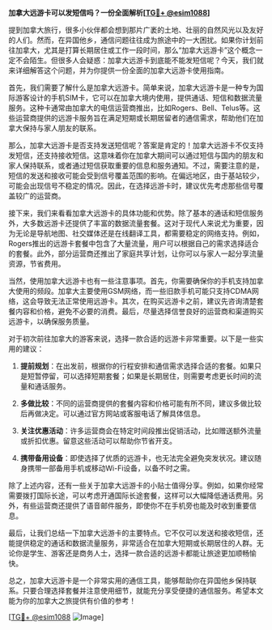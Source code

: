 **加拿大远游卡可以发短信吗？一份全面解析[[TG💪+ @esim1088](https://t.me/s/esim1088)]**

提到加拿大旅行，很多小伙伴都会想到那片广袤的土地、壮丽的自然风光以及友好的人们。然而，在异国他乡，通信问题往往成为旅途中的一大困扰。如果你计划前往加拿大，尤其是打算长期居住或工作一段时间，那么“加拿大远游卡”这个概念一定不会陌生。但很多人会疑惑：加拿大远游卡到底能不能发短信呢？今天，我们就来详细解答这个问题，并为你提供一份全面的加拿大远游卡使用指南。

首先，我们需要了解什么是加拿大远游卡。简单来说，加拿大远游卡是一种专为国际游客设计的手机SIM卡，它可以在加拿大境内使用，提供通话、短信和数据流量服务。这种卡通常由加拿大的电信运营商推出，比如Rogers、Bell、Telus等。这些运营商提供的远游卡服务旨在满足短期或长期居留者的通信需求，帮助他们在加拿大保持与家人朋友的联系。

那么，加拿大远游卡是否支持发送短信呢？答案是肯定的！加拿大远游卡不仅支持发短信，还支持接收短信。这意味着你在加拿大期间可以通过短信与国内的朋友和家人保持联系，或者通过短信获取重要的信息和服务通知。不过，需要注意的是，短信的发送和接收可能会受到信号覆盖范围的影响。在偏远地区，由于基站较少，可能会出现信号不稳定的情况。因此，在选择远游卡时，建议优先考虑那些信号覆盖较广的运营商。

接下来，我们来看看加拿大远游卡的具体功能和优势。除了基本的通话和短信服务外，大多数远游卡还提供了丰富的数据流量套餐。这对于现代人来说尤为重要，因为无论是导航地图、社交媒体还是在线翻译工具，都需要稳定的网络支持。例如，Rogers推出的远游卡套餐中包含了大量流量，用户可以根据自己的需求选择适合的套餐。此外，部分运营商还推出了家庭共享计划，让你可以与家人一起分享流量资源，节省费用。

当然，使用加拿大远游卡也有一些注意事项。首先，你需要确保你的手机支持加拿大使用的频段。加拿大主要使用GSM网络，而一些旧款手机可能只支持CDMA网络，这会导致无法正常使用远游卡。其次，在购买远游卡之前，建议先咨询清楚套餐内容和价格，避免不必要的消费。最后，尽量选择信誉良好的运营商和渠道购买远游卡，以确保服务质量。

对于初次前往加拿大的游客来说，选择一款合适的远游卡非常重要。以下是一些实用的建议：

1. **提前规划**：在出发前，根据你的行程安排和通信需求选择合适的套餐。如果只是短暂停留，可以选择短期套餐；如果是长期居住，则需要考虑更长时间的流量和通话服务。
   
2. **多做比较**：不同的运营商提供的套餐内容和价格可能有所不同，建议多做比较后再做决定。可以通过官方网站或客服电话了解具体信息。

3. **关注优惠活动**：许多运营商会在特定时间段推出促销活动，比如赠送额外流量或折扣优惠。留意这些活动可以帮助你节省开支。

4. **携带备用设备**：即使选择了优质的远游卡，也无法完全避免突发状况。建议随身携带一部备用手机或移动Wi-Fi设备，以备不时之需。

除了上述内容，还有一些关于加拿大远游卡的小贴士值得分享。例如，如果你经常需要拨打国际长途，可以考虑开通国际长途套餐，这样可以大幅降低通话费用。另外，有些运营商还提供了语音邮件服务，即使你不在手机旁也能及时收到重要信息。

最后，让我们总结一下加拿大远游卡的主要特点。它不仅可以发送和接收短信，还能提供稳定的通话和数据流量服务，非常适合在加拿大短期或长期居住的人群。无论你是学生、游客还是商务人士，选择一款合适的远游卡都能让旅途更加顺畅愉快。

总之，加拿大远游卡是一个非常实用的通信工具，能够帮助你在异国他乡保持联系。只要合理选择套餐并注意使用细节，就能充分享受便捷的通信服务。希望本文能为你的加拿大之旅提供有价值的参考！

[[TG💪+ @esim1088](https://t.me/s/esim1088) ![Image](https://i.postimg.cc/4NQfJmqS/Snipaste-2025-05-13-00-14-12.png)]